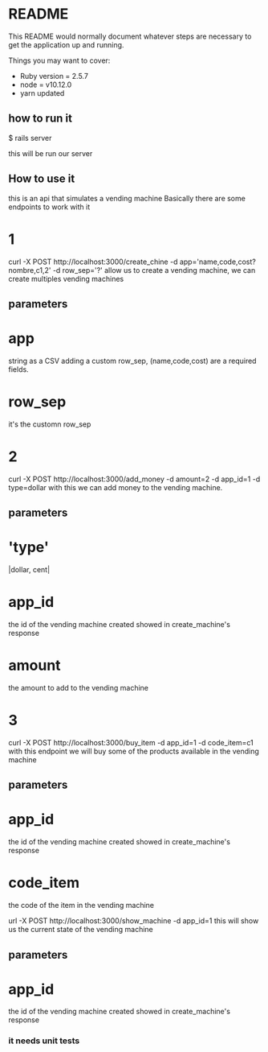 # README

This README would normally document whatever steps are necessary to get the
application up and running.

Things you may want to cover:

* Ruby version = 2.5.7
* node = v10.12.0
* yarn updated

## how to run it
$ rails server

this will be run our server 


## How to use it

this is an api that simulates a vending machine
Basically there are some endpoints to work with it

# 1
curl -X POST  http://localhost:3000/create_chine -d app='name,code,cost?nombre,c1,2' -d row_sep='?'
allow us to create a vending machine, we can create multiples vending machines
## parameters
# app
string as a CSV adding a custom row_sep, (name,code,cost) are a required fields.
# row_sep
it's the customn row_sep

# 2
curl -X POST  http://localhost:3000/add_money -d amount=2 -d app_id=1 -d type=dollar
with this we can add money to the vending machine.
## parameters
# 'type'
|dollar, cent|
# app_id
the id of the vending machine created showed in create_machine's response
# amount
the amount to add to the vending machine

# 3
curl -X POST  http://localhost:3000/buy_item -d app_id=1 -d code_item=c1
with this endpoint we will buy some of the products available in the vending machine
## parameters
# app_id
the id of the vending machine created showed in create_machine's response
# code_item
the code of the item in the vending machine

url -X POST  http://localhost:3000/show_machine -d app_id=1
this will show us the current state of the vending machine
## parameters
# app_id
the id of the vending machine created showed in create_machine's response



### it needs unit tests






